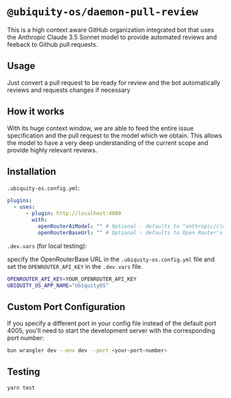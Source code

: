 # `@ubiquity-os/daemon-pull-review`

This is a high context aware GitHub organization integrated bot that uses the Anthropic Claude 3.5 Sonnet model to provide automated reviews and feeback to Github pull requests.

## Usage

Just convert a pull request to be ready for review and the bot automatically reviews and requests changes if necessary

## How it works

With its huge context window, we are able to feed the entire issue specification and the pull request to the model which we obtain. This allows the model to have a very deep understanding of the current scope and provide highly relevant reviews.

## Installation

`.ubiquity-os.config.yml`:

```yml
plugins:
  - uses:
      - plugin: http://localhost:4000
        with:
          openRouterAiModel: "" # Optional - defaults to "anthropic/claude-3.5-sonnet"
          openRouterBaseUrl: "" # Optional - defaults to Open Router's API endpoint
```

`.dev.vars` (for local testing):

specify the OpenRouterBase URL in the `.ubiquity-os.config.yml` file and set the `OPENROUTER_API_KEY` in the `.dev.vars` file.

```sh
OPENROUTER_API_KEY=YOUR_OPENROUTER_API_KEY
UBIQUITY_OS_APP_NAME="UbiquityOS"
```

## Custom Port Configuration

If you specify a different port in your config file instead of the default port 4005, you'll need to start the development server with the corresponding port number:

```sh
bun wrangler dev --env dev --port <your-port-number>
```

## Testing

```sh
yarn test
```

